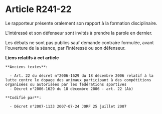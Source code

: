 # Article R241-22

Le rapporteur présente oralement son rapport à la formation disciplinaire.

L'intéressé et son défenseur sont invités à prendre la parole en dernier.

Les débats ne sont pas publics sauf demande contraire formulée, avant l'ouverture de la séance, par l'intéressé ou son
défenseur.

**Liens relatifs à cet article**

	**Anciens textes**:

	  - Art. 22 du décret n°2006-1629 du 18 décembre 2006 relatif à la lutte contre le dopage des animaux participant à des compétitions organisées ou autorisées par les fédérations sportives
	  - Décret n°2006-1629 du 18 décembre 2006 - art. 22 (Ab)

	**Codifié par**:

	  - Décret n°2007-1133 2007-07-24 JORF 25 juillet 2007
